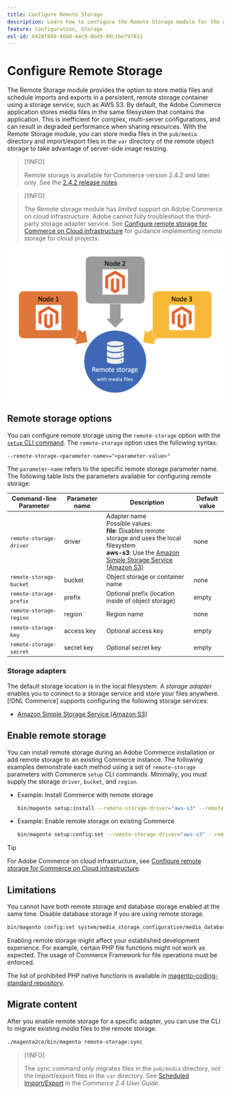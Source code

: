 ```yaml
---
title: Configure Remote Storage
description: Learn how to configure the Remote Storage module for the on-premises Commerce application.
feature: Configuration, Storage
exl-id: 0428f889-46b0-44c9-8bd9-98c1be797011
---
```

# Configure Remote Storage

The Remote Storage module provides the option to store media files and schedule imports and exports in a persistent, remote storage container using a storage service, such as AWS S3. By default, the Adobe Commerce application stores media files in the same filesystem that contains the application. This is inefficient for complex, multi-server configurations, and can result in degraded performance when sharing resources. With the Remote Storage module, you can store media files in the `pub/media` directory and import/export files in the `var` directory of the remote object storage to take advantage of server-side image resizing.

>[!INFO]
>
>Remote storage is available for Commerce version 2.4.2 and later only. See the [2.4.2 release notes](https://experienceleague.adobe.com/en/docs/commerce-operations/release/notes/magento-open-source/2-4-2).

>[!INFO]
>
>The Remote storage module has _limited_ support on Adobe Commerce on cloud infrastructure. Adobe cannot fully troubleshoot the third-party storage adapter service. See [Configure remote storage for Commerce on Cloud infrastructure](cloud-support.md) for guidance implementing remote storage for cloud projects.

![schema image](../../assets/configuration/remote-storage-schema.png)

## Remote storage options

You can configure remote storage using the `remote-storage` option with the [`setup` CLI command](../../installation/tutorials/deployment.md). The `remote-storage` option uses the following syntax:

```text
--remote-storage-<parameter-name>="<parameter-value>"
```

The `parameter-name` refers to the specific remote storage parameter name. The following table lists the parameters available for configuring remote storage:

| Command-line Parameter | Parameter name | Description | Default value |
|--- |--- |--- |--- |
| `remote-storage-driver` | driver | Adapter name<br>Possible values:<br>**file**: Disables remote storage and uses the local filesystem<br>**aws-s3**: Use the [Amazon Simple Storage Service (Amazon S3)](remote-storage-aws-s3.md) | none |
| `remote-storage-bucket` | bucket | Object storage or container name | none |
| `remote-storage-prefix` | prefix | Optional prefix (location inside of object storage) | empty |
| `remote-storage-region` | region | Region name | none |
| `remote-storage-key` | access key | Optional access key | empty |
| `remote-storage-secret` | secret key | Optional secret key | empty |

### Storage adapters

The default storage location is in the local filesystem. A _storage adapter_ enables you to connect to a storage service and store your files anywhere. [!DNL Commerce] supports configuring the following storage services:

- [Amazon Simple Storage Service (Amazon S3)](remote-storage-aws-s3.md)

## Enable remote storage

You can install remote storage during an Adobe Commerce installation or add remote storage to an existing Commerce instance. The following examples demonstrate each method using a set of `remote-storage` parameters with Commerce `setup` CLI commands. Minimally, you must supply the storage `driver`, `bucket`, and `region`.

- Example: Install Commerce with remote storage

  ```bash
  bin/magento setup:install --remote-storage-driver="aws-s3" --remote-storage-bucket="myBucket" --remote-storage-region="us-east-1"
  ```

- Example: Enable remote storage on existing Commerce

  ```bash
  bin/magento setup:config:set --remote-storage-driver="aws-s3" --remote-storage-bucket="myBucket" --remote-storage-region="us-east-1"
  ```

>[!TIP]
>
>For Adobe Commerce on cloud infrastructure, see [Configure remote storage for Commerce on Cloud infrastructure](cloud-support.md).

## Limitations

You cannot have both remote storage and database storage enabled at the same time. Disable database storage if you are using remote storage.

```bash
bin/magento config:set system/media_storage_configuration/media_database 0
```

Enabling remote storage might affect your established development experience. For example, certain PHP file functions might not work as expected. The usage of Commerce Framework for file operations must be enforced.

The list of prohibited PHP native functions is available in [magento-coding-standard repository][code-standard].

## Migrate content

After you enable remote storage for a specific adapter, you can use the CLI to migrate existing _media_ files to the remote storage.

```bash
./magento2ce/bin/magento remote-storage:sync
```

>[!INFO]
>
>The sync command only migrates files in the `pub/media` directory, _not_ the import/export files in the `var` directory. See [Scheduled Import/Export](https://experienceleague.adobe.com/docs/commerce-admin/systems/data-transfer/data-scheduled-import-export.html) in the _Commerce 2.4 User Guide_.

<!-- link definitions -->

[import-export]: https://experienceleague.adobe.com/en/docs/commerce-admin/systems/data-transfer/data-scheduled-import-export
[code-standard]: https://github.com/magento/magento-coding-standard/blob/develop/Magento2/Sniffs/Functions/DiscouragedFunctionSniff.php
